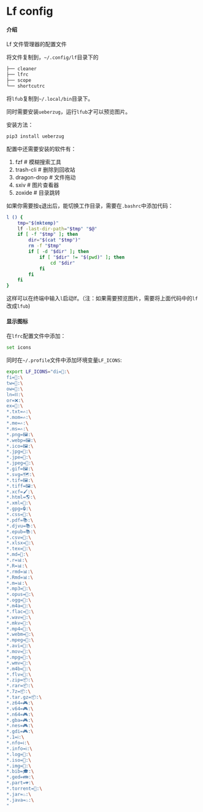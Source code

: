# Lf config

#### 介绍
Lf 文件管理器的配置文件

将文件复制到，`~/.config/lf`目录下的

```bash
├── cleaner
├── lfrc
├── scope
└── shortcutrc
```

将`lfub`复制到`~/.local/bin`目录下。

同时需要安装`ueberzug`，运行`lfub`才可以预览图片。

安装方法：

```bash
pip3 install ueberzug
```

配置中还需要安装的软件有：

1. fzf  # 模糊搜索工具
2. trash-cli # 删除到回收站
3. dragon-drop # 文件拖动
4. sxiv # 图片查看器
5. zoxide # 目录跳转

如果你需要按`q`退出后，能切换工作目录，需要在`.bashrc`中添加代码：

```bash
l () {
    tmp="$(mktemp)"
    lf -last-dir-path="$tmp" "$@"
    if [ -f "$tmp" ]; then
        dir="$(cat "$tmp")"
        rm -f "$tmp"
        if [ -d "$dir" ]; then
            if [ "$dir" != "$(pwd)" ]; then
                cd "$dir"
            fi
        fi
    fi
}
```

这样可以在终端中输入`l`启动lf。（注：如果需要预览图片，需要将上面代码中的`lf`改成`lfub`)

#### 显示图标

在`lfrc`配置文件中添加：

```bash
set icons
```
同时在`~/.profile`文件中添加环境变量`LF_ICONS`:
```bash
export LF_ICONS="di=📁:\
fi=📃:\
tw=🤝:\
ow=📂:\
ln=⛓:\
or=❌:\
ex=🎯:\
*.txt=✍:\
*.mom=✍:\
*.me=✍:\
*.ms=✍:\
*.png=🖼:\
*.webp=🖼:\
*.ico=🖼:\
*.jpg=📸:\
*.jpe=📸:\
*.jpeg=📸:\
*.gif=🖼:\
*.svg=🗺:\
*.tif=🖼:\
*.tiff=🖼:\
*.xcf=🖌:\
*.html=🌎:\
*.xml=📰:\
*.gpg=🔒:\
*.css=🎨:\
*.pdf=📚:\
*.djvu=📚:\
*.epub=📚:\
*.csv=🍍:\
*.xlsx=🍍:\
*.tex=📜:\
*.md=📘:\
*.r=📊:\
*.R=📊:\
*.rmd=📊:\
*.Rmd=📊:\
*.m=📊:\
*.mp3=🎵:\
*.opus=🎵:\
*.ogg=🎵:\
*.m4a=🎵:\
*.flac=🎼:\
*.wav=🎼:\
*.mkv=🎥:\
*.mp4=🎥:\
*.webm=🎥:\
*.mpeg=🎥:\
*.avi=🎥:\
*.mov=🎥:\
*.mpg=🎥:\
*.wmv=🎥:\
*.m4b=🎥:\
*.flv=🎥:\
*.zip=📦:\
*.rar=📦:\
*.7z=📦:\
*.tar.gz=📦:\
*.z64=🎮:\
*.v64=🎮:\
*.n64=🎮:\
*.gba=🎮:\
*.nes=🎮:\
*.gdi=🎮:\
*.1=ℹ:\
*.nfo=ℹ:\
*.info=ℹ:\
*.log=📙:\
*.iso=📀:\
*.img=📀:\
*.bib=🎓:\
*.ged=👪:\
*.part=💔:\
*.torrent=🔽:\
*.jar=♨:\
*.java=♨:\
"
```
